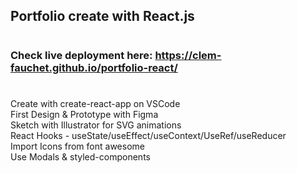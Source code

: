 ## Portfolio create with React.js
#
### Check live deployment here: https://clem-fauchet.github.io/portfolio-react/
#
Create with create-react-app on VSCode <br/>
First Design & Prototype with Figma <br/>
Sketch with Illustrator for SVG animations <br/>
React Hooks - useState/useEffect/useContext/UseRef/useReducer <br/>
Import Icons from font awesome <br/>
Use Modals & styled-components <br/>
